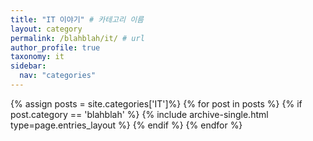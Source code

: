 ```yaml
---
title: "IT 이야기" # 카테고리 이름
layout: category
permalink: /blahblah/it/ # url
author_profile: true
taxonomy: it
sidebar:
  nav: "categories"
---
```


{% assign posts = site.categories['IT']%}
{% for post in posts %}
  {% if post.category == 'blahblah' %}
    {% include archive-single.html type=page.entries_layout %}
  {% endif %}
{% endfor %}